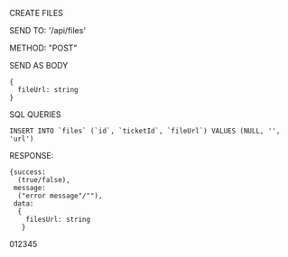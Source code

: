 CREATE FILES

  SEND TO:
    '/api/files'
    
  METHOD:
    "POST"
    
  SEND AS BODY
  
    {
      fileUrl: string
    }
  
  
  SQL QUERIES
    
    INSERT INTO `files` (`id`, `ticketId`, `fileUrl`) VALUES (NULL, '', 'url')
    
  RESPONSE:
  
    {success: 
      (true/false), 
     message: 
      ("error message"/""), 
     data:
      {
        filesUrl: string
       }
012345
